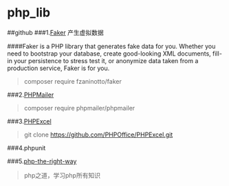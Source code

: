 # php_lib

##github
###1.[Faker](https://github.com/fzaninotto/Faker) 产生虚拟数据

####Faker is a PHP library that generates fake data for you. Whether you need to bootstrap your database, create good-looking XML documents, fill-in your persistence to stress test it, or anonymize data taken from a production service, Faker is for you.

>composer require fzaninotto/faker

###2.[PHPMailer](https://github.com/PHPMailer/PHPMailer)

>composer require phpmailer/phpmailer

###3.[PHPExcel](https://github.com/PHPOffice/PHPExcel)
>git clone https://github.com/PHPOffice/PHPExcel.git

###4.phpunit

###5.[php-the-right-way](http://laravel-china.github.io/php-the-right-way/)
>php之道，学习php所有知识